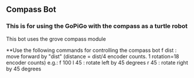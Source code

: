 ## Compass Bot
### This is for using the GoPiGo with the compass as a turtle robot
This bot uses the grove compass module 

**Use the following commands for controlling the compass bot
f dist 	:	move forward by "dist" (distance = dist/4 encoder counts. 1 rotation=18 encoder counts) e.g.: f 100
l 45	:	rotate left by 45 degrees
r 45	:	rotate right by 45 degrees
